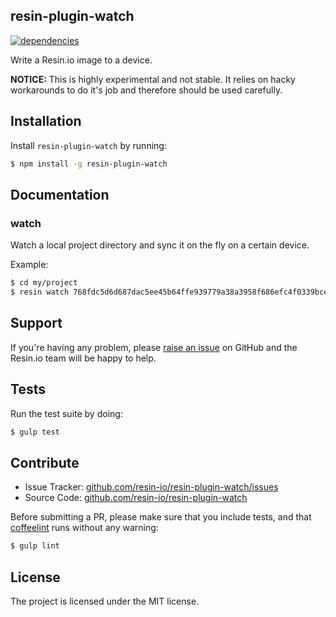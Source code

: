 resin-plugin-watch
------------------

[![dependencies](https://david-dm.org/resin-io/resin-plugin-watch.png)](https://david-dm.org/resin-io/resin-plugin-watch.png)

Write a Resin.io image to a device.

**NOTICE:** This is highly experimental and not stable. It relies on hacky workarounds to do it's job and therefore should be used carefully.

Installation
------------

Install `resin-plugin-watch` by running:

```sh
$ npm install -g resin-plugin-watch
```

Documentation
-------------

### watch <uuid>

Watch a local project directory and sync it on the fly on a certain device.

Example:

```sh
$ cd my/project
$ resin watch 768fdc5d6d687dac5ee45b64ffe939779a38a3958f686efc4f0339bce60906
```

Support
-------

If you're having any problem, please [raise an issue](https://github.com/resin-io/resin-plugin-watch/issues/new) on GitHub and the Resin.io team will be happy to help.

Tests
-----

Run the test suite by doing:

```sh
$ gulp test
```

Contribute
----------

- Issue Tracker: [github.com/resin-io/resin-plugin-watch/issues](https://github.com/resin-io/resin-plugin-watch/issues)
- Source Code: [github.com/resin-io/resin-plugin-watch](https://github.com/resin-io/resin-plugin-watch)

Before submitting a PR, please make sure that you include tests, and that [coffeelint](http://www.coffeelint.org/) runs without any warning:

```sh
$ gulp lint
```

License
-------

The project is licensed under the MIT license.
